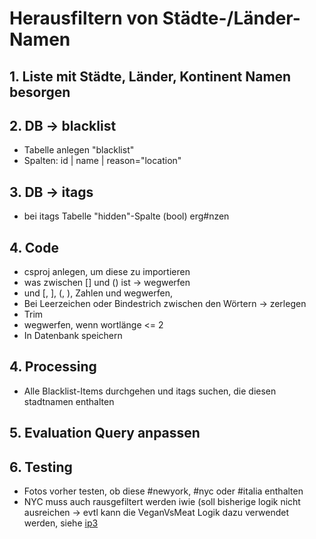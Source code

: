 # Herausfiltern von Städte-/Länder-Namen

## 1. Liste mit Städte, Länder, Kontinent Namen besorgen
## 2. DB -> blacklist
  * Tabelle anlegen "blacklist"
  * Spalten: id | name | reason="location"
## 3. DB -> itags
  * bei itags Tabelle "hidden"-Spalte (bool) erg#nzen
## 4. Code
  * csproj anlegen, um diese zu importieren
  * was zwischen [] und () ist -> wegwerfen
  * und [, ], (, ), Zahlen und wegwerfen,
  * Bei Leerzeichen oder Bindestrich zwischen den Wörtern -> zerlegen
  * Trim
  * wegwerfen, wenn wortlänge <= 2
  * In Datenbank speichern
## 4. Processing
  * Alle Blacklist-Items durchgehen und itags suchen, die diesen stadtnamen enthalten
## 5. Evaluation Query anpassen
## 6. Testing
  * Fotos vorher testen, ob diese #newyork, #nyc oder #italia enthalten
  * NYC muss auch rausgefiltert werden iwie (soll bisherige logik nicht ausreichen -> evtl kann die VeganVsMeat Logik dazu verwendet werden, siehe [ip3](ip3_meat_vs_vegan.md)
